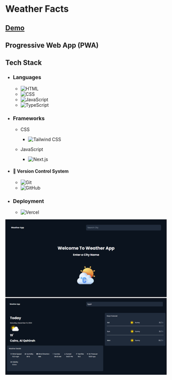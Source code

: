 # Weather Facts

## [Demo](https://weather-facts.vercel.app/)

## Progressive Web App (PWA)

## Tech Stack

- ### Languages
  - ![HTML](https://img.shields.io/badge/HTML-%23E34F26.svg?logo=html5&logoColor=white)
  - ![CSS](https://img.shields.io/badge/CSS-1572B6?logo=css3&logoColor=fff)
  - ![JavaScript](https://img.shields.io/badge/JavaScript-F7DF1E?logo=javascript&logoColor=000)
  - ![TypeScript](https://img.shields.io/badge/TypeScript-3178C6?logo=typescript&logoColor=fff)
- ### Frameworks

  - CSS

    - ![Tailwind CSS](https://img.shields.io/badge/Tailwind%20CSS-%2338B2AC.svg?logo=tailwind-css&logoColor=white)

  - JavaScript
    - ![Next.js](https://img.shields.io/badge/Next.js-black?logo=next.js&logoColor=white)

- #### 🔖 Version Control System

  - ![Git](https://img.shields.io/badge/Git-F05032?logo=git&logoColor=fff)
  - ![GitHub](https://img.shields.io/badge/GitHub-%23121011.svg?logo=github&logoColor=white)

- ### Deployment
  - ![Vercel](https://img.shields.io/badge/Vercel-%23000000.svg?logo=vercel&logoColor=white)

![Home Page](https://github.com/mahmoud-abuyoussef/Weather_App/blob/main/design/home.png)
![Weather Data](https://github.com/mahmoud-abuyoussef/Weather_App/blob/main/design/weather-data.png)

